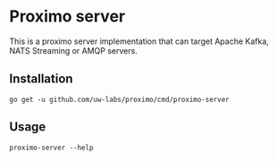 # Proximo server

This is a proximo server implementation that can target Apache Kafka, NATS Streaming or AMQP servers.

## Installation
```
go get -u github.com/uw-labs/proximo/cmd/proximo-server
```

## Usage
```
proximo-server --help
```
